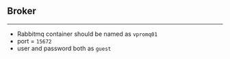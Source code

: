 ## Broker
--------------------------------------

- Rabbitmq container should be named as `vpromq01`
- port = `15672`
- user and password both as `guest`

